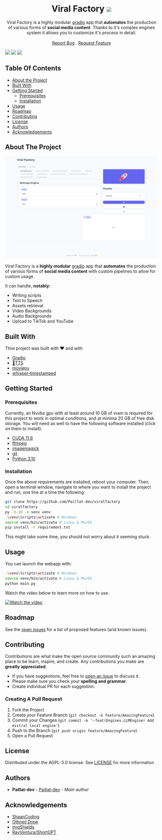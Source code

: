 <br/>
<p align="center">
  <h1 align="center">Viral Factory <picture><img src="https://img.shields.io/badge/Beta-45bf17"></picture></h1>

  <p align="center">
    Viral Factory is a highly modular <a href="https://github.com/gradio-app/gradio">gradio</a> app that <strong>automates</strong> the production of various forms of <strong>social media content</strong>. Thanks to it's complex engines system it allows you to customize it's process in detail.
    <br/>
    <br/>
    <a href="https://github.com/Paillat-dev/viralfactory/issues">Report Bug</a>
    .
    <a href="https://github.com/Paillat-dev/viralfactory/issues">Request Feature</a>
  </p>
</p>

<picture>
  <img src="https://img.shields.io/github/contributors/Paillat-dev/viralfactory?color=dark-green">
</picture>
<picture>
  <img src="https://img.shields.io/github/issues/Paillat-dev/viralfactory">
</picture>
<picture>
  <img src="https://img.shields.io/github/license/Paillat-dev/viralfactory">
</picture>

## Table Of Contents

* [About the Project](#about-the-project)
* [Built With](#built-with)
* [Getting Started](#getting-started)
  * [Prerequisites](#prerequisites)
  * [Installation](#installation)
* [Usage](#usage)
* [Roadmap](#roadmap)
* [Contributing](#contributing)
* [License](#license)
* [Authors](#authors)
* [Acknowledgements](#acknowledgements)

## About The Project

![Screen Shot](images/screenshot.png)

Viral Factory is a **highly modular** [gradio](https://github.com/gradio-app/gradio) app that **automates** the production of various forms of **social media content** with custom pipelines to allow for custom usage.

It can handle, **notably:**
- Writing scripts
- Text to Speech
- Assets retrieval
- Video Backgrounds
- Audio Backgrounds
- Upload to TikTok and YouTube



## Built With

Thiw project was built with ❤️ and with

* [Gradio](https://github.com/gradio-app/gradio)
* [🐸TTS](https://github.com/coqui-ai/TTS)
* [moviepy](https://github.com/Zulko/moviepy)
* [whisper-timestamped](https://github.com/linto-ai/whisper-timestamped)

## Getting Started


### Prerequisites

Currently, an Nvidia gpu with at least around 10 GB of vram is required for this project to work in optimal conditions, and at minima 20 GB of free disk storage.
You will need as well to have the following software installed (click on them to install):
- [CUDA 11.8](https://developer.nvidia.com/cuda-11-8-0-download-archive)
- [ffmpeg](https://ffmpeg.org/download.html)
- [imagemagick](https://imagemagick.org/script/download.php)
- [git](https://git-scm.com/downloads)
- [Python 3.10](https://www.python.org/downloads/release/python-31011/)

### Installation

Once the above requirements are installed, reboot your computer. Then, open a terminal window, navigate to where you want to install the project and run, one line at a time the following:
```bash
git clone https://github.com/Paillat-dev/viralfactory
cd viralfactory
py -3.10 -m venv venv
.\venv\Scripts\activate # Windows
source venv/bin/activate # Linux & MacOS
pip install -r requirement.txt
```
This might take some time, you should not worry about it seeming stuck.

## Usage

You can launch the webapp with:
```bash
.\venv\Scripts\activate # Windows
source venv/bin/activate # Linux & MacOS
python main.py
```

Watch the video below to learn more on how to use.

[![Watch the video](https://img.youtube.com/vi/9jQa1LjbPJI/maxresdefault.jpg)](https://youtu.be/9jQa1LjbPJI)

## Roadmap

See the [open issues](https://github.com/Paillat-dev/viralfactory/issues) for a list of proposed features (and known issues).

## Contributing

Contributions are what make the open source community such an amazing place to be learn, inspire, and create. Any contributions you make are **greatly appreciated**.
* If you have suggestions, feel free to [open an issue](https://github.com/Paillat-dev/viralfactory/issues/new) to discuss it.
* Please make sure you check your **spelling and grammar**.
* Create individual PR for each suggestion.

### Creating A Pull Request

1. Fork the Project
2. Create your Feature Branch (`git checkout -b feature/AmazingFeature`)
3. Commit your Changes (`git commit -m '✨feat(Engines.LLMEngine) Add mistral local engine'`)
4. Push to the Branch (`git push origin feature/AmazingFeature`)
5. Open a Pull Request

## License

Distributed under the AGPL-3.0 license. See [LICENSE](/LICENSE) for more information

## Authors

* **Paillat-dev** - [Paillat-dev](https://paillat.dev/) - *Main author*

## Acknowledgements

* [ShaanCoding](https://github.com/ShaanCoding/)
* [Othneil Drew](https://github.com/othneildrew/Best-README-Template)
* [ImgShields](https://shields.io/)
* [RayVentura/ShortGPT](https://github.com/RayVentura/ShortGPT)
